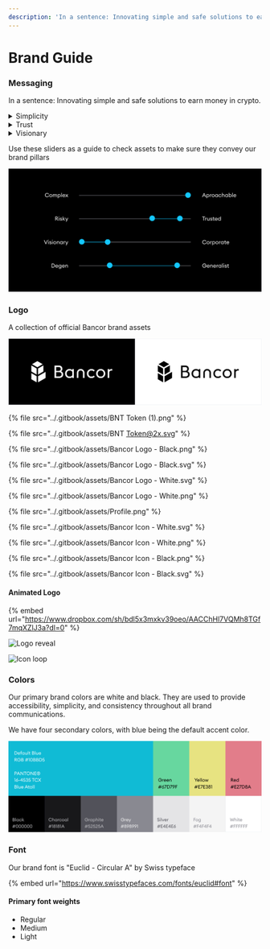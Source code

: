 ```yaml
---
description: 'In a sentence: Innovating simple and safe solutions to earn money in crypto.'
---
```


# Brand Guide

### Messaging

In a sentence: Innovating simple and safe solutions to earn money in crypto.

<details>

<summary>Simplicity</summary>

* Intuitive&#x20;

<!---->

* Easy&#x20;

<!---->

* No Assumed Skill&#x20;

<!---->

* Automated&#x20;

<!---->

* Approachable

</details>

<details>

<summary>Trust</summary>

* Safe ( Technically and financially)&#x20;

<!---->

* Human&#x20;

<!---->

* Proven&#x20;

<!---->

* Transparent

</details>

<details>

<summary>Visionary</summary>

* Cutting edge innovation&#x20;

<!---->

* Reinventing&#x20;

<!---->

* Disruptive&#x20;

<!---->

* Counter culture&#x20;

<!---->

* Smart

</details>

Use these sliders as a guide to check assets to make sure they convey our brand pillars

![](<../.gitbook/assets/Bancor Messaging Spectrum.png>)

### Logo

A collection of official Bancor brand assets

![Bancor Logo on black and white backgrounds](<../.gitbook/assets/image (6).png>)

{% file src="../.gitbook/assets/BNT Token (1).png" %}

{% file src="../.gitbook/assets/BNT Token@2x.svg" %}

{% file src="../.gitbook/assets/Bancor Logo - Black.png" %}

{% file src="../.gitbook/assets/Bancor Logo - Black.svg" %}

{% file src="../.gitbook/assets/Bancor Logo - White.svg" %}

{% file src="../.gitbook/assets/Bancor Logo - White.png" %}

{% file src="../.gitbook/assets/Profile.png" %}

{% file src="../.gitbook/assets/Bancor Icon - White.svg" %}

{% file src="../.gitbook/assets/Bancor Icon - White.png" %}

{% file src="../.gitbook/assets/Bancor Icon - Black.png" %}

{% file src="../.gitbook/assets/Bancor Icon - Black.svg" %}

#### Animated Logo

{% embed url="https://www.dropbox.com/sh/bdl5x3mxkv39oeo/AACChHl7VQMh8TGf7mqXZlJ3a?dl=0" %}

![Logo reveal](https://media0.giphy.com/media/WpabJ5K9P5lQMDXxsu/giphy.gif)

![Icon loop](https://media1.giphy.com/media/U8OLbH2iyNaBjKSrgg/giphy.gif)



### Colors

Our primary brand colors are white and black. They are used to provide accessibility, simplicity, and consistency throughout all brand communications.

We have four secondary colors, with blue being the default accent color.

![](<../.gitbook/assets/Bancor Colors.png>)

### Font

Our brand font is "Euclid - Circular A" by Swiss typeface

{% embed url="https://www.swisstypefaces.com/fonts/euclid#font" %}

#### Primary font weights

* Regular
* Medium
* Light



